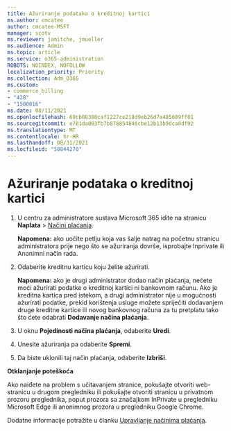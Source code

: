 ```yaml
---
title: Ažuriranje podataka o kreditnoj kartici
ms.author: cmcatee
author: cmcatee-MSFT
manager: scotv
ms.reviewer: jamitche, jmueller
ms.audience: Admin
ms.topic: article
ms.service: o365-administration
ROBOTS: NOINDEX, NOFOLLOW
localization_priority: Priority
ms.collection: Adm_O365
ms.custom:
- commerce_billing
- "428"
- "1500016"
ms.date: 08/11/2021
ms.openlocfilehash: 69cb08380caf1227ce218d9eb26d7a485609ff01
ms.sourcegitcommit: e781da003fb7b878854846cbe12b13b9dca8df92
ms.translationtype: MT
ms.contentlocale: hr-HR
ms.lasthandoff: 08/31/2021
ms.locfileid: "58844270"
---
```

# <a name="update-credit-card-information"></a>Ažuriranje podataka o kreditnoj kartici

1. U centru za administratore sustava Microsoft 365 idite na stranicu **Naplata** \> [Načini plaćanja](https://go.microsoft.com/fwlink/p/?linkid=2018806).

    **Napomena:** ako uočite petlju koja vas šalje natrag na početnu stranicu administratora prije nego što se ažuriranja dovrše, isprobajte Inprivate ili Anonimni način rada.
  
2. Odaberite kreditnu karticu koju želite ažurirati.

    **Napomena:** ako je drugi administrator dodao način plaćanja, nećete moći ažurirati podatke o kreditnoj kartici ni bankovnom računu. Ako je kreditna kartica pred istekom, a drugi administrator nije u mogućnosti ažurirati podatke, prekid korištenja usluge možete spriječiti dodavanjem druge kreditne kartice ili novog bankovnog računa za tu pretplatu tako što ćete odabrati **Dodavanje načina plaćanja**.
  
3. U oknu **Pojedinosti načina plaćanja**, odaberite **Uredi**.

4. Unesite ažuriranja pa odaberite **Spremi**.

5. Da biste uklonili taj način plaćanja, odaberite **Izbriši**.

**Otklanjanje poteškoća**

Ako naiđete na problem s učitavanjem stranice, pokušajte otvoriti web-stranicu u drugom pregledniku ili pokušajte otvoriti stranicu u privatnom prozoru preglednika, poput prozora sa značajkom InPrivate u pregledniku Microsoft Edge ili anonimnog prozora u pregledniku Google Chrome. 

Dodatne informacije potražite u članku [Upravljanje načinima plaćanja](https://docs.microsoft.com/microsoft-365/commerce/billing-and-payments/manage-payment-methods).